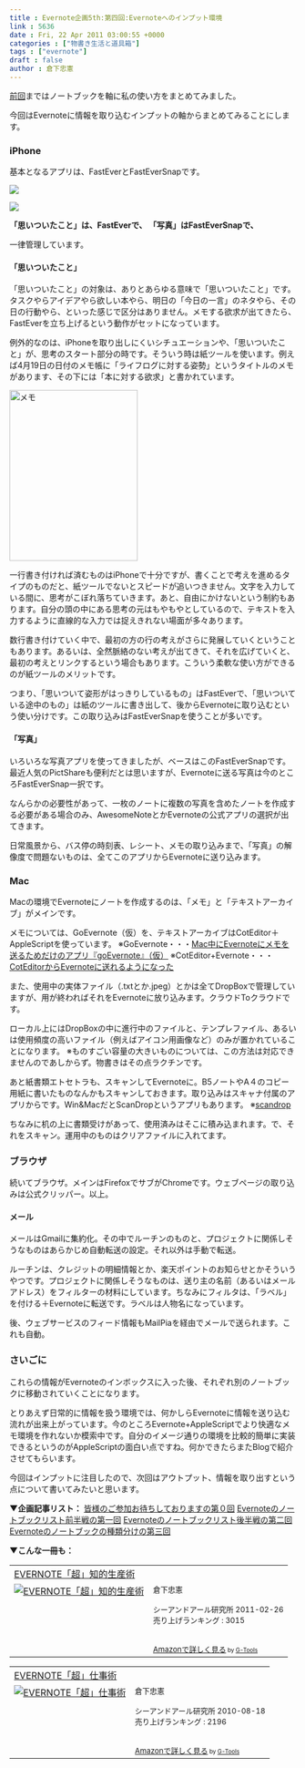 ```yaml
---
title : Evernote企画5th:第四回:Evernoteへのインプット環境
link : 5636
date : Fri, 22 Apr 2011 03:00:55 +0000
categories : ["物書き生活と道具箱"]
tags : ["evernote"]
draft : false
author : 倉下忠憲
---
```


<a href="https://rashita.net/blog/?p=5632">前回</a>まではノートブックを軸に私の使い方をまとめてみました。

今回はEvernoteに情報を取り込むインプットの軸からまとめてみることにします。

<h3>iPhone</h3>
基本となるアプリは、FastEverとFastEverSnapです。

<a href="http://click.linksynergy.com/fs-bin/click?id=Q0goZPzeHEw&offerid=94348.4364580273&type=2&subid=0"><IMG border=0 src="http://a1.phobos.apple.com/us/r1000/029/Purple/8f/07/4b/mzi.acqfpfkk.png" ></a><IMG border=0 width=1 height=1 src="http://ad.linksynergy.com/fs-bin/show?id=Q0goZPzeHEw&bids=94348.4364580273&type=2&subid=0" >

<a href="http://click.linksynergy.com/fs-bin/click?id=Q0goZPzeHEw&offerid=94348.4386955086&type=2&subid=0"><IMG border=0 src="http://a1804.phobos.apple.com/us/r1000/038/Purple/8c/4d/38/mzi.bjflfciw.png" ></a><IMG border=0 width=1 height=1 src="http://ad.linksynergy.com/fs-bin/show?id=Q0goZPzeHEw&bids=94348.4386955086&type=2&subid=0" >

<strong>「思いついたこと」は、FastEverで、
「写真」はFastEverSnapで、</strong>

一律管理しています。

<h4>「思いついたこと」</h4>
「思いついたこと」の対象は、ありとあらゆる意味で「思いついたこと」です。タスクやらアイデアやら欲しい本やら、明日の「今日の一言」のネタやら、その日の行動やら、といった感じで区分はありません。メモする欲求が出てきたら、FastEverを立ち上げるという動作がセットになっています。

例外的なのは、iPhoneを取り出しにくいシチュエーションや、「思いついたこと」が、思考のスタート部分の時です。そういう時は紙ツールを使います。例えば4月19日の日付のメモ帳に「ライフログに対する姿勢」というタイトルのメモがあります、その下には「本に対する欲求」と書かれています。

<img src="https://rashita.net/blog/wp-content/uploads/2011/04/85e9ef33438bd394bbdaa3608cb70415-225x300.jpg" alt="メモ" title="メモ" width="225" height="300" class="alignnone size-medium wp-image-5639" />

一行書き付ければ済むものはiPhoneで十分ですが、書くことで考えを進めるタイプのものだと、紙ツールでないとスピードが追いつきません。文字を入力している間に、思考がこぼれ落ちていきます。あと、自由にかけないという制約もあります。自分の頭の中にある思考の元はもやもやとしているので、テキストを入力するように直線的な入力では捉えきれない場面が多々あります。

数行書き付けていく中で、最初の方の行の考えがさらに発展していくということもあります。あるいは、全然脈絡のない考えが出てきて、それを広げていくと、最初の考えとリンクするという場合もあります。こういう柔軟な使い方ができるのが紙ツールのメリットです。

つまり、「思いついて姿形がはっきりしているもの」はFastEverで、「思いついている途中のもの」は紙のツールに書き出して、後からEvernoteに取り込むという使い分けです。この取り込みはFastEverSnapを使うことが多いです。

<h4>「写真」</h4>
いろいろな写真アプリを使ってきましたが、ベースはこのFastEverSnapです。最近人気のPictShareも便利だとは思いますが、Evernoteに送る写真は今のところFastEverSnap一択です。

なんらかの必要性があって、一枚のノートに複数の写真を含めたノートを作成する必要がある場合のみ、AwesomeNoteとかEvernoteの公式アプリの選択が出てきます。

日常風景から、バス停の時刻表、レシート、メモの取り込みまで、「写真」の解像度で問題ないものは、全てこのアプリからEvernoteに送り込みます。

<h3>Mac</h3>
Macの環境でEvernoteにノートを作成するのは、「メモ」と「テキストアーカイブ」がメインです。

メモについては、GoEvernote（仮）を、テキストアーカイブはCotEditor＋AppleScriptを使っています。
※GoEvernote・・・<a href="https://rashita.net/blog/?p=5376">Mac中にEvernoteにメモを送るためだけのアプリ『goEvernote』（仮）</a>
※CotEditor+Evernote・・・<a href="https://rashita.net/blog/?p=5519">CotEditorからEvernoteに送れるようになった</a>

また、使用中の実体ファイル（.txtとか.jpeg）とかは全てDropBoxで管理していますが、用が終わればそれをEvernoteに放り込みます。クラウドToクラウドです。

ローカル上にはDropBoxの中に進行中のファイルと、テンプレファイル、あるいは使用頻度の高いファイル（例えばアイコン用画像など）のみが置かれていることになります。
※ものすごい容量の大きいものについては、この方法は対応できませんのであしからず。物書きはその点ラクチンです。

あと紙書類エトセトラも、スキャンしてEvernoteに。B5ノートやA４のコピー用紙に書いたものなんかもスキャンしておきます。取り込みはスキャナ付属のアプリからです。Win&MacだとScanDropというアプリもあります。
※<a href="http://www.officedrop.com/scandrop-scanning-software/">scandrop</a>

ちなみに机の上に書類受けがあって、使用済みはそこに積み込まれます。で、それをスキャン。運用中のものはクリアファイルに入れてます。

<h3>ブラウザ</h3>
続いてブラウザ。メインはFirefoxでサブがChromeです。ウェブページの取り込みは公式クリッパー。以上。

<h4>メール</h4>
メールはGmailに集約化。その中でルーチンのものと、プロジェクトに関係しそうなものはあらかじめ自動転送の設定。それ以外は手動で転送。

ルーチンは、クレジットの明細情報とか、楽天ポイントのお知らせとかそういうやつです。プロジェクトに関係しそうなものは、送り主の名前（あるいはメールアドレス）をフィルターの材料にしています。ちなみにフィルタは、「ラベル」を付ける＋Evernoteに転送です。ラベルは人物名になっています。

後、ウェブサービスのフィード情報もMailPiaを経由でメールで送られます。これも自動。

<h3>さいごに</h3>
これらの情報がEvernoteのインボックスに入った後、それぞれ別のノートブックに移動されていくことになります。

とりあえず日常的に情報を扱う環境では、何かしらEvernoteに情報を送り込む流れが出来上がっています。今のところEvernote+AppleScriptでより快適なメモ環境を作れないか模索中です。自分のイメージ通りの環境を比較的簡単に実装できるというのがAppleScriptの面白い点ですね。何かできたらまたBlogで紹介させてもらいます。

今回はインプットに注目したので、次回はアウトプット、情報を取り出すという点について書いてみたいと思います。

<strong>▼企画記事リスト：</strong>
<a href="https://rashita.net/blog/?p=5612">皆様のご参加お待ちしておりますの第０回</a>
<a href="https://rashita.net/blog/?p=5617">Evernoteのノートブックリスト前半戦の第一回</a>
<a href="https://rashita.net/blog/?p=5625">Evernoteのノートブックリスト後半戦の第二回</a>
<a href="https://rashita.net/blog/?p=5632">Evernoteのノートブックの種類分けの第三回</a>

<strong>▼こんな一冊も：</strong>
<table  border="0" cellpadding="5"><tr><td colspan="2"><a href="http://www.amazon.co.jp/EVERNOTE%E3%80%8C%E8%B6%85%E3%80%8D%E7%9F%A5%E7%9A%84%E7%94%9F%E7%94%A3%E8%A1%93-%E5%80%89%E4%B8%8B%E5%BF%A0%E6%86%B2/dp/4863540817%3FSubscriptionId%3D15SMZCTB9V8NGR2TW082%26tag%3Drashita1000-22%26linkCode%3Dxm2%26camp%3D2025%26creative%3D165953%26creativeASIN%3D4863540817" target="_top">EVERNOTE「超」知的生産術</a><img src="http://www.assoc-amazon.jp/e/ir?t=rashita1000-22&l=ur2&o=9" width="1" height="1" style="border: none;" alt="" /></td></tr><tr><td valign="top"><a href="http://www.amazon.co.jp/EVERNOTE%E3%80%8C%E8%B6%85%E3%80%8D%E7%9F%A5%E7%9A%84%E7%94%9F%E7%94%A3%E8%A1%93-%E5%80%89%E4%B8%8B%E5%BF%A0%E6%86%B2/dp/4863540817%3FSubscriptionId%3D15SMZCTB9V8NGR2TW082%26tag%3Drashita1000-22%26linkCode%3Dxm2%26camp%3D2025%26creative%3D165953%26creativeASIN%3D4863540817" target="_top"><img src="http://ecx.images-amazon.com/images/I/51OnU0cd03L._SL160_.jpg" border="0" alt="EVERNOTE「超」知的生産術" /></a></td><td valign="top"><font size="-1">倉下忠憲 <br /><br />シーアンドアール研究所  2011-02-26<br />売り上げランキング : 3015<br /><br /><br /><a href="http://www.amazon.co.jp/EVERNOTE%E3%80%8C%E8%B6%85%E3%80%8D%E7%9F%A5%E7%9A%84%E7%94%9F%E7%94%A3%E8%A1%93-%E5%80%89%E4%B8%8B%E5%BF%A0%E6%86%B2/dp/4863540817%3FSubscriptionId%3D15SMZCTB9V8NGR2TW082%26tag%3Drashita1000-22%26linkCode%3Dxm2%26camp%3D2025%26creative%3D165953%26creativeASIN%3D4863540817" target="_top">Amazonで詳しく見る</a></font><font size="-2"> by <a href="http://www.goodpic.com/mt/aws/index.html" >G-Tools</a></font></td></tr></table>

<table  border="0" cellpadding="5"><tr><td colspan="2"><a href="http://www.amazon.co.jp/EVERNOTE%E3%80%8C%E8%B6%85%E3%80%8D%E4%BB%95%E4%BA%8B%E8%A1%93-%E5%80%89%E4%B8%8B%E5%BF%A0%E6%86%B2/dp/4863540728%3FSubscriptionId%3D15SMZCTB9V8NGR2TW082%26tag%3Drashita1000-22%26linkCode%3Dxm2%26camp%3D2025%26creative%3D165953%26creativeASIN%3D4863540728" target="_top">EVERNOTE「超」仕事術</a><img src="http://www.assoc-amazon.jp/e/ir?t=rashita1000-22&l=ur2&o=9" width="1" height="1" style="border: none;" alt="" /></td></tr><tr><td valign="top"><a href="http://www.amazon.co.jp/EVERNOTE%E3%80%8C%E8%B6%85%E3%80%8D%E4%BB%95%E4%BA%8B%E8%A1%93-%E5%80%89%E4%B8%8B%E5%BF%A0%E6%86%B2/dp/4863540728%3FSubscriptionId%3D15SMZCTB9V8NGR2TW082%26tag%3Drashita1000-22%26linkCode%3Dxm2%26camp%3D2025%26creative%3D165953%26creativeASIN%3D4863540728" target="_top"><img src="http://ecx.images-amazon.com/images/I/51D2v1-KakL._SL160_.jpg" border="0" alt="EVERNOTE「超」仕事術" /></a></td><td valign="top"><font size="-1">倉下忠憲 <br /><br />シーアンドアール研究所  2010-08-18<br />売り上げランキング : 2196<br /><br /><br /><a href="http://www.amazon.co.jp/EVERNOTE%E3%80%8C%E8%B6%85%E3%80%8D%E4%BB%95%E4%BA%8B%E8%A1%93-%E5%80%89%E4%B8%8B%E5%BF%A0%E6%86%B2/dp/4863540728%3FSubscriptionId%3D15SMZCTB9V8NGR2TW082%26tag%3Drashita1000-22%26linkCode%3Dxm2%26camp%3D2025%26creative%3D165953%26creativeASIN%3D4863540728" target="_top">Amazonで詳しく見る</a></font><font size="-2"> by <a href="http://www.goodpic.com/mt/aws/index.html" >G-Tools</a></font></td></tr></table>


